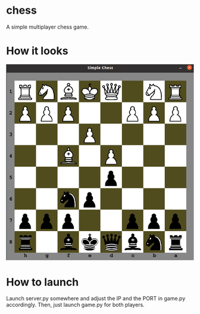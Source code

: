 # chess
A simple multiplayer chess game.

# How it looks
![Chess demo](/sprites/chess_demo.png)

# How to launch
Launch server.py somewhere and adjust the IP and the PORT in game.py accordingly.
Then, just launch game.py for both players.

